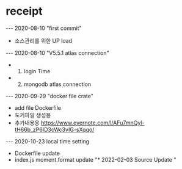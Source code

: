 # receipt

--- 2020-08-10   "first commit"
* 소스관리를 위한 UP load
 
--- 2020-08-10   "V5.5.1 atlas connection"
* 1. login Time
* 2. mongodb atlas connection

--- 2020-09-29   "docker file crate"
* add file Dockerfile
* 도커파일 생성용 
* 추가내용응 https://www.evernote.com/l/AFu7mnQyl-tH66b_zP6ID3cWc3vIG-sXqqo/
    
--- 2020-10-23 local time setting
* Dockerfile update
* index.js moment.format update
"* 2022-02-03  Source Update " 
